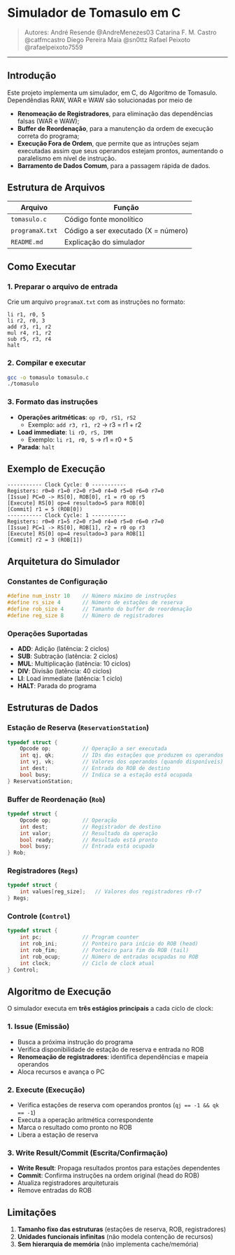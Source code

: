 # Simulador de Tomasulo em C

> Autores:
> André Resende @AndreMenezes03
> Catarina F. M. Castro @catfmcastro
> Diego Pereira Maia @sn0ttz
> Rafael Peixoto @rafaelpeixoto7559

---

## Introdução

Este projeto implementa um simulador, em C, do Algoritmo de Tomasulo. Dependêndias RAW, WAR e WAW são solucionadas por
meio de

* **Renomeação de Registradores**, para eliminação das dependências falsas (WAR e WAW);
* **Buffer de Reordenação**, para a manutenção da ordem de execução correta do programa;
* **Execução Fora de Ordem**, que permite que as intruções sejam executadas assim que seus operandos estejam prontos,
  aumentando o paralelismo em nível de instrução.
* **Barramento de Dados Comum**, para a passagem rápida de dados.

## Estrutura de Arquivos

| Arquivo         | Função                              |
|-----------------|-------------------------------------|
| `tomasulo.c`    | Código fonte monolítico             |
| `programaX.txt` | Código a ser executado (X = número) |
| `README.md`     | Explicação do simulador             |

## Como Executar

### 1. Preparar o arquivo de entrada

Crie um arquivo ```programaX.txt``` com as instruções no formato:

```
li r1, r0, 5
li r2, r0, 3
add r3, r1, r2
mul r4, r1, r2
sub r5, r3, r4
halt
```

### 2. Compilar e executar

```bash
gcc -o tomasulo tomasulo.c
./tomasulo
```

### 3. Formato das instruções

- **Operações aritméticas**: ```op rD, rS1, rS2```
    - Exemplo: ```add r3, r1, r2``` → r3 = r1 + r2
- **Load immediate**: ```li rD, rS, IMM```
    - Exemplo: ```li r1, r0, 5``` → r1 = r0 + 5
- **Parada**: ```halt```

## Exemplo de Execução

```
----------- Clock Cycle: 0 -----------
Registers: r0=0 r1=0 r2=0 r3=0 r4=0 r5=0 r6=0 r7=0
[Issue] PC=0 -> RS[0], ROB[0], r1 = r0 op r5
[Execute] RS[0] op=4 resultado=5 para ROB[0]
[Commit] r1 = 5 (ROB[0])
----------- Clock Cycle: 1 -----------
Registers: r0=0 r1=5 r2=0 r3=0 r4=0 r5=0 r6=0 r7=0
[Issue] PC=1 -> RS[0], ROB[1], r2 = r0 op r3
[Execute] RS[0] op=4 resultado=3 para ROB[1]
[Commit] r2 = 3 (ROB[1])
```

## Arquitetura do Simulador

### Constantes de Configuração

```c
#define num_instr 10    // Número máximo de instruções
#define rs_size 4       // Número de estações de reserva
#define rob_size 4      // Tamanho do buffer de reordenação
#define reg_size 8      // Número de registradores
```

### Operações Suportadas

- **ADD**: Adição (latência: 2 ciclos)
- **SUB**: Subtração (latência: 2 ciclos)
- **MUL**: Multiplicação (latência: 10 ciclos)
- **DIV**: Divisão (latência: 40 ciclos)
- **LI**: Load immediate (latência: 1 ciclo)
- **HALT**: Parada do programa

## Estruturas de Dados

### Estação de Reserva (```ReservationStation```)

```c
typedef struct {
    Opcode op;          // Operação a ser executada
    int qj, qk;         // IDs das estações que produzem os operandos
    int vj, vk;         // Valores dos operandos (quando disponíveis)
    int dest;           // Entrada do ROB de destino
    bool busy;          // Indica se a estação está ocupada
} ReservationStation;
```

### Buffer de Reordenação (```Rob```)

```c
typedef struct {
    Opcode op;          // Operação
    int dest;           // Registrador de destino
    int valor;          // Resultado da operação
    bool ready;         // Resultado está pronto
    bool busy;          // Entrada está ocupada
} Rob;
```

### Registradores (```Regs```)

```c
typedef struct {
    int values[reg_size];   // Valores dos registradores r0-r7
} Regs;
```

### Controle (```Control```)

```c
typedef struct {
    int pc;             // Program counter
    int rob_ini;        // Ponteiro para início do ROB (head)
    int rob_fim;        // Ponteiro para fim do ROB (tail)
    int rob_ocup;       // Número de entradas ocupadas no ROB
    int clock;          // Ciclo de clock atual
} Control;
```

## Algoritmo de Execução

O simulador executa em **três estágios principais** a cada ciclo de clock:

### 1. Issue (Emissão)

- Busca a próxima instrução do programa
- Verifica disponibilidade de estação de reserva e entrada no ROB
- **Renomeação de registradores**: identifica dependências e mapeia operandos
- Aloca recursos e avança o PC

### 2. Execute (Execução)

- Verifica estações de reserva com operandos prontos (```qj == -1 && qk == -1```)
- Executa a operação aritmética correspondente
- Marca o resultado como pronto no ROB
- Libera a estação de reserva

### 3. Write Result/Commit (Escrita/Confirmação)

- **Write Result**: Propaga resultados prontos para estações dependentes
- **Commit**: Confirma instruções na ordem original (head do ROB)
- Atualiza registradores arquiteturais
- Remove entradas do ROB

## Limitações

1. **Tamanho fixo das estruturas** (estações de reserva, ROB, registradores)
2. **Unidades funcionais infinitas** (não modela contenção de recursos)
3. **Sem hierarquia de memória** (não implementa cache/memória)
